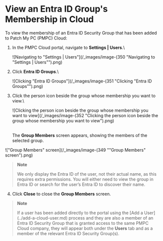 # View an Entra ID Group's Membership in Cloud

To view the membership of an Entra ID Security Group that has been added to Patch My PC (PMPC) Cloud:

1.  In the PMPC Cloud portal, navigate to **Settings | Users**.\\

    ![Navigating to "Settings | Users"](/_images/image-(350 "Navigating to \"Settings | Users\"").png)
2.  Click **Entra ID Groups**.\\

    ![Clicking "Entra ID Groups"](/_images/image-(351 "Clicking \"Entra ID Groups\"").png)
3.  Click the person icon beside the group whose membership you want to view.\\

    ![Clicking the person icon beside the group whose membership you want to view](/_images/image-(352 "Clicking the person icon beside the group whose membership you want to view").png)

    \
    The **Group Members** screen appears, showing the members of the selected group.

!["Group Members" screen](/_images/image-(349 "\"Group Members\" screen").png)

> **Note**
>
> We only display the Entra ID of the user, not their actual name, as this requires extra permissions. You will either need to view the group in Entra ID or search for the user’s Entra ID to discover their name.

4. Click **Close** to close the **Group Members** screen.

> **Note**
>
> If a user has been added directly to the portal using the \[Add a User]\(../add-a-cloud-user.md) process and they are also a member of an Entra ID Security Group that is granted access to the same PMPC Cloud company, they will appear both under the **Users** tab and as a member of the relevant Entra ID Security Group(s).